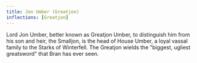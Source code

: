 ```yaml
---
title: Jon Umber (Greatjon)
inflections: [Greatjon]
---
```


Lord Jon Umber, better known as Greatjon Umber, to distinguish him from his son and heir, the Smalljon, is the head of House Umber, a loyal vassal family to the Starks of Winterfell. The Greatjon wields the "biggest, ugliest greatsword" that Bran has ever seen. 


